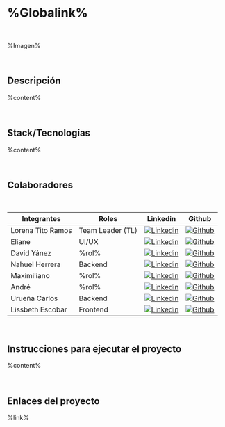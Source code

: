 # %Globalink%

<br/>

%Imagen%

<br/>

## Descripción

<p>%content%</p>

<br/>

## Stack/Tecnologías

<p>%content%</p>

<br/>

## Colaboradores

<br/>

| Integrantes | Roles | Linkedin | Github |
| ----------- | ----- | -------- | ------ |
| Lorena Tito Ramos | Team Leader (TL) | [![Linkedin](https://img.shields.io/badge/LinkedIn-0077B5?style=for-the-badge&logo=linkedin&logoColor=white)]()  | [![Github](https://img.shields.io/badge/GitHub-100000?style=for-the-badge&logo=github&logoColor=white)]()|
| Eliane | UI/UX | [![Linkedin](https://img.shields.io/badge/LinkedIn-0077B5?style=for-the-badge&logo=linkedin&logoColor=white)]()  | [![Github](https://img.shields.io/badge/GitHub-100000?style=for-the-badge&logo=github&logoColor=white)]()|
| David Yánez | %rol% | [![Linkedin](https://img.shields.io/badge/LinkedIn-0077B5?style=for-the-badge&logo=linkedin&logoColor=white)]()  | [![Github](https://img.shields.io/badge/GitHub-100000?style=for-the-badge&logo=github&logoColor=white)]()|
| Nahuel Herrera | Backend | [![Linkedin](https://img.shields.io/badge/LinkedIn-0077B5?style=for-the-badge&logo=linkedin&logoColor=white)](https://www.linkedin.com/in/nahuel-rodrigo-herrera-a297b31b9/)  | [![Github](https://img.shields.io/badge/GitHub-100000?style=for-the-badge&logo=github&logoColor=white)](https://github.com/Nahuehue)|
| Maximiliano | %rol% | [![Linkedin](https://img.shields.io/badge/LinkedIn-0077B5?style=for-the-badge&logo=linkedin&logoColor=white)]()  | [![Github](https://img.shields.io/badge/GitHub-100000?style=for-the-badge&logo=github&logoColor=white)]()|
| André | %rol% | [![Linkedin](https://img.shields.io/badge/LinkedIn-0077B5?style=for-the-badge&logo=linkedin&logoColor=white)]()  | [![Github](https://img.shields.io/badge/GitHub-100000?style=for-the-badge&logo=github&logoColor=white)]()|
| Urueña Carlos | Backend | [![Linkedin](https://img.shields.io/badge/LinkedIn-0077B5?style=for-the-badge&logo=linkedin&logoColor=white)]()  | [![Github](https://img.shields.io/badge/GitHub-100000?style=for-the-badge&logo=github&logoColor=white)]()|
| Lissbeth Escobar | Frontend | [![Linkedin](https://img.shields.io/badge/LinkedIn-0077B5?style=for-the-badge&logo=linkedin&logoColor=white)]()  | [![Github](https://img.shields.io/badge/GitHub-100000?style=for-the-badge&logo=github&logoColor=white)]()|

<br/>

## Instrucciones para ejecutar el proyecto

<p>%content%</p>

<br/>

## Enlaces del proyecto

%link%
